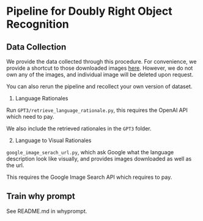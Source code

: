 # Pipeline for Doubly Right Object Recognition


## Data Collection
We provide the data collected through this procedure. For convenience, we provide a shortcut to those downloaded images [here](https://cv.cs.columbia.edu/mcz/DoubleRight.zip).
However, we do not own any of the images, and individual image will be deleted upon request.

You can also rerun the pipeline and recollect your own version of dataset.

1. Language Rationales

Run `GPT3/retrieve_language_rationale.py`, this requires the OpenAI API which need to pay.

We also include the retrieved rationales in the `GPT3` folder.

2. Language to Visual Rationales

`google_image_serach_url.py`, which ask Google what the language description look like visually, and
provides images downloaded as well as the url.

This requires the Google Image Search API which requires to pay.

## Train why prompt

See README.md in whyprompt.
